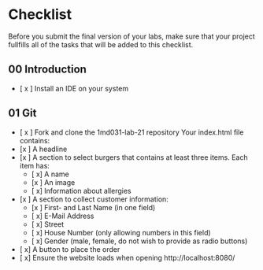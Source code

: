 # Checklist

Before you submit the final version of your labs, make sure that your project fullfills all of the tasks that will be added to this checklist.

## 00 Introduction

- [ x ] Install an IDE on your system

## 01 Git

- [ x ] Fork and clone the 1md031-lab-21 repository
Your index.html file contains:
- [x ] A headline
- [x ] A section to select burgers that contains at least three items. Each item has:
    - [ x] A name
    - [x ] An image
    - [ x] Information about allergies 
- [x ] A section to collect customer information:
    - [x ] First- and Last Name (in one field)
    - [ x] E-Mail Address
    - [ x] Street
    - [ x] House Number (only allowing numbers in this field)
    - [ x] Gender (male, female, do not wish to provide as radio buttons)
- [ x] A button to place the order
- [ x] Ensure the website loads when opening http://localhost:8080/